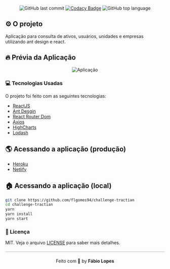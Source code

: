 <div align="center" style="margin: 20px;">

![GitHub last commit](https://img.shields.io/github/last-commit/flgomes94/challenge-tractian?color=green&style=flat-square)
[![Codacy Badge](https://app.codacy.com/project/badge/Grade/6b2782c86c3b4e01ac18157235bfc017)](https://www.codacy.com/gh/flgomes94/challenge-tractian/dashboard?utm_source=github.com&amp;utm_medium=referral&amp;utm_content=flgomes94/challenge-tractian&amp;utm_campaign=Badge_Grade)
![GitHub top language](https://img.shields.io/github/languages/top/flgomes94/challenge-tractian?style=flat-square)

</div>

## ⚙️ O projeto

Aplicação para consulta de ativos, usuários, unidades e empresas utilizando ant design e react.

## :fire: Prévia da Aplicação

<div align="center">
<img src="https://media.giphy.com/media/KQOuaHYQP4LfyATH3a/giphy.gif" alt="Aplicação"/>
</div>

### :computer: Tecnologias Usadas

O projeto foi feito com as seguintes tecnologias:

* [ReactJS](https://pt-br.reactjs.org/)
* [Ant Desgin](https://ant.design/)
* [React Router Dom](https://reactrouter.com/)
* [Axios](https://github.com/axios/axios)
* [HighCharts](https://www.highcharts.com/)
* [Lodash](https://lodash.com/)

## :earth_americas: Acessando a aplicação (produção)
* [Heroku](https://tractian-frontend.herokuapp.com/)
* [Netlify](https://tractian-frontend.netlify.app)

## :house: Acessando a aplicação (local)

```sh
git clone https://github.com/flgomes94/challenge-tractian
cd challenge-tractian
yarn
yarn install
yarn start
```

### :memo: Licença

MIT. Veja o arquivo [LICENSE](LICENSE.md) para saber mais detalhes.

<p align="center" style="margin-top: 20px; border-top: 1px solid #aaa; padding-top: 20px;">Feito com 💪 by <strong> Fábio Lopes</strong> </p>
